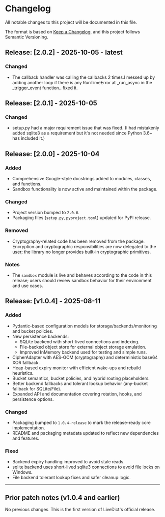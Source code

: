 # Changelog

All notable changes to this project will be documented in this file.

The format is based on [Keep a Changelog](https://keepachangelog.com/en/1.0.0/),
and this project follows Semantic Versioning.

## Release: [2.0.2] - 2025-10-05 - latest
### Changed
- The callback handler was calling the callbacks 2 times.I messed up by adding another loop if there is any RunTimeError at _run_async in the _trigger_event function.. fixed it.

## Release: [2.0.1] - 2025-10-05
### Changed
- setup.py had a major requirement issue that was fixed. (I had mistakenly added sqlite3 as a requirement but it's not needed since Python 3.6+ has included it.)

## Release: [2.0.0] - 2025-10-04
### Added
- Comprehensive Google-style docstrings added to modules, classes, and functions.
- Sandbox functionality is now active and maintained within the package.

### Changed
- Project version bumped to `2.0.0`.
- Packaging files (`setup.py`, `pyproject.toml`) updated for PyPI release.

### Removed
- Cryptography-related code has been removed from the package. Encryption and cryptographic responsibilities are now delegated to the user; the library no longer provides built-in cryptographic primitives.

### Notes
- The `sandbox` module is live and behaves according to the code in this release; users should review sandbox behavior for their environment and use cases.

## Release: [v1.0.4] - 2025-08-11

### Added
* Pydantic-based configuration models for storage/backends/monitoring and bucket policies.
* New persistence backends:
  - SQLite backend with short-lived connections and indexing.
  - File-backed object store for external object storage emulation.
  - Improved InMemory backend used for testing and simple runs.
* CipherAdapter with AES-GCM (cryptography) and deterministic base64 XOR fallback.
* Heap-based expiry monitor with efficient wake-ups and rebuild heuristics.
* Bucket semantics, bucket policies, and hybrid routing placeholders.
* Better backend fallbacks and tolerant lookup behavior (any-bucket fallback for SQLite/File).
* Expanded API and documentation covering rotation, hooks, and persistence options.

### Changed
* Packaging bumped to `1.0.4-release` to mark the release-ready core implementation.
* README and packaging metadata updated to reflect new dependencies and features.

### Fixed
* Backend expiry handling improved to avoid stale reads.
* sqlite backend uses short-lived sqlite3 connections to avoid file locks on Windows.
* File backend tolerant lookup fixes and safer cleanup logic.

---
## Prior patch notes (v1.0.4 and earlier)
No previous changes. This is the first version of LiveDict's official release.

